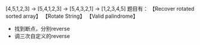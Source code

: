 [4,5,1,2,3] → [5,4,1,2,3] → [5,4,3,2,1] → [1,2,3,4,5]
题目有：
【Recover rotated sorted array】 
【Rotate String】 
【Valid palindrome】 
- 找到断点，分别reverse 
- 调三次自定义的reverse
